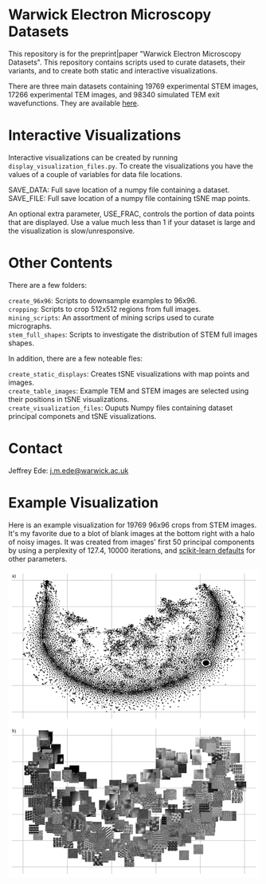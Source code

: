 # Warwick Electron Microscopy Datasets

This repository is for the preprint|paper "Warwick Electron Microscopy Datasets". This repository contains scripts used to curate datasets, their variants, and to create both static and interactive visualizations.

There are three main datasets containing 19769 experimental STEM images, 17266 experimental TEM images, and 98340 simulated TEM exit wavefunctions. They are available [here](https://warwick.ac.uk/fac/sci/physics/research/condensedmatt/microscopy/research/machinelearning/).

# Interactive Visualizations

Interactive visualizations can be created by running `display_visualization_files.py`. To create the visualizations you have the values of a couple of variables for data file locations.

SAVE_DATA: Full save location of a numpy file containing a dataset.  
SAVE_FILE: Full save location of a numpy file containing tSNE map points.

An optional extra parameter, USE_FRAC, controls the portion of data points that are displayed. Use a value much less than 1 if your dataset is large and the visualization is slow/unresponsive. 

# Other Contents

There are a few folders:

`create_96x96`: Scripts to downsample examples to 96x96.  
`cropping`: Scripts to crop 512x512 regions from full images.  
`mining_scripts`: An assortment of mining scrips used to curate micrographs.  
`stem_full_shapes`: Scripts to investigate the distribution of STEM full images shapes.

In addition, there are a few noteable fles:

`create_static_displays`: Creates tSNE visualizations with map points and images.  
`create_table_images`: Example TEM and STEM images are selected using their positions in tSNE visualizations.  
`create_visualization_files`: Ouputs Numpy files containing dataset principal componets and tSNE visualizations.  

# Contact

Jeffrey Ede: j.m.ede@warwick.ac.uk

# Example Visualization

Here is an example visualization for 19769 96x96 crops from STEM images. It's my favorite due to a blot of blank images at the bottom right with a halo of noisy images. It was created from images' first 50 principal components by using a perplexity of 127.4, 10000 iterations, and [scikit-learn defaults](https://scikit-learn.org/stable/modules/generated/sklearn.manifold.TSNE.html) for other parameters.

<p align="center">
  <img src="stem_crops_96x96.png">
</p>
